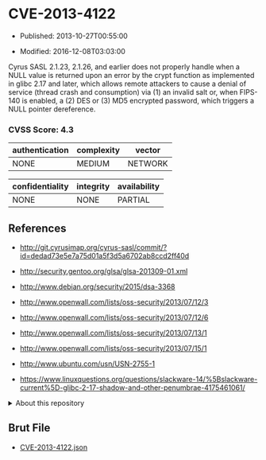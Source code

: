 # CVE-2013-4122

- Published: 2013-10-27T00:55:00

- Modified: 2016-12-08T03:03:00

Cyrus SASL 2.1.23, 2.1.26, and earlier does not properly handle when a NULL value is returned upon an error by the crypt function as implemented in glibc 2.17 and later, which allows remote attackers to cause a denial of service (thread crash and consumption) via (1) an invalid salt or, when FIPS-140 is enabled, a (2) DES or (3) MD5 encrypted password, which triggers a NULL pointer dereference.

### CVSS Score: **4.3**

| authentication | complexity | vector |
| --- | --- | --- |
| NONE | MEDIUM | NETWORK |

| confidentiality | integrity | availability |
| --- | --- | --- |
| NONE | NONE | PARTIAL |

## References

* http://git.cyrusimap.org/cyrus-sasl/commit/?id=dedad73e5e7a75d01a5f3d5a6702ab8ccd2ff40d

* http://security.gentoo.org/glsa/glsa-201309-01.xml

* http://www.debian.org/security/2015/dsa-3368

* http://www.openwall.com/lists/oss-security/2013/07/12/3

* http://www.openwall.com/lists/oss-security/2013/07/12/6

* http://www.openwall.com/lists/oss-security/2013/07/13/1

* http://www.openwall.com/lists/oss-security/2013/07/15/1

* http://www.ubuntu.com/usn/USN-2755-1

* https://www.linuxquestions.org/questions/slackware-14/%5Bslackware-current%5D-glibc-2-17-shadow-and-other-penumbrae-4175461061/

<details>
<summary>About this repository</summary> 

  This repository is part of the project [Live Hack CVE](https://github.com/Live-Hack-CVE). Main website can be found [www.live-hack.org](https://www.live-hack.org) 
  
  Made by [Sn0wAlice](https://github.com/Sn0wAlice) for the people that care about security and need to have a feed of the latest CVEs. Hope you enjoy it, don't forget to star the repo and follow me on [Twitter](https://twitter.com/Sn0wAlice) and [Github](https://github.com/Sn0wAlice). And that is my [personnal website](https://www.alice-snow.me/)

  - [Home Page](https://github.com/Live-Hack-CVE)
  - [Framework](https://github.com/Live-Hack-CVE/cve-framework)
  - [CVE database](https://github.com/Live-Hack-CVE/full_database)
  - [Changelog](https://github.com/Live-Hack-CVE/Changelog)
</details>

## Brut File

* [CVE-2013-4122.json](https://raw.githubusercontent.com/Live-Hack-CVE/full_database/main/cves/2013/CVE-2013-4122.json)

